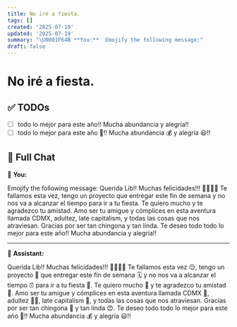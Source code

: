 ```yaml
---
title: No iré a fiesta.
tags: []
created: '2025-07-19'
updated: '2025-07-19'
summary: "\U0001F64B **You:**  Emojify the following message:"
draft: false
---
```


# No iré a fiesta.

## ✅ TODOs
- [ ] todo lo mejor para este año!! Mucha abundancia y alegría!!
- [ ] todo lo mejor para este año 🎉!! Mucha abundancia 💰 y alegría 😃!!

## 🧠 Full Chat

🙋 **You:**

Emojify the following message:
Querida Lib!! Muchas felicidades!!! 🎈🎉🍾🎊 Te fallamos esta vez, tengo un proyecto que entregar este fin de semana y no nos va a alcanzar el tiempo para ir a tu fiesta.
Te quiero mucho y te agradezco tu amistad. Amo ser tu amigue y cómplices en esta aventura llamada CDMX, adultez, late capitalism, y todas las cosas que nos atraviesan. Gracias por ser tan chingona y tan linda. Te deseo todo todo lo mejor para este año!! Mucha abundancia y alegría!!

---

🤖 **Assistant:**

Querida Lib!! Muchas felicidades!!! 🎈🎉🍾🎊 Te fallamos esta vez 😔, tengo un proyecto 📑 que entregar este fin de semana 🗓 y no nos va a alcanzar el tiempo ⏰ para ir a tu fiesta 🎉.
Te quiero mucho 💖 y te agradezco tu amistad 👭. Amo ser tu amigue y cómplices en esta aventura llamada CDMX 🌆, adultez 👩‍💼, late capitalism 💸, y todas las cosas que nos atraviesan. Gracias por ser tan chingona 💪 y tan linda 😊. Te deseo todo todo lo mejor para este año 🎉!! Mucha abundancia 💰 y alegría 😃!!